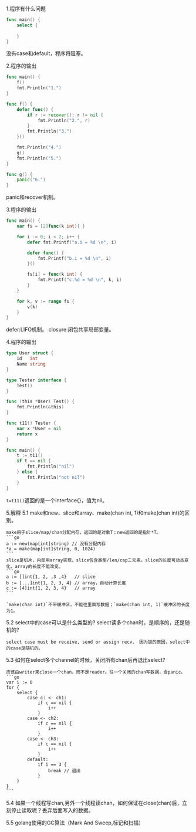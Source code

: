 1.程序有什么问题
```go
func main() {
    select {
    
    }
}
```
没有case和default，程序将阻塞。


2.程序的输出
```go
func main() {
    f()
    fmt.Println("1.")
}

func f() {
    defer func() {
        if r := recover(); r != nil {
            fmt.Println("2.", r)
        }
		fmt.Println("3.")
    }()

    fmt.Println("4.")
    g()
    fmt.Println("5.")
}

func g() {
    panic("6.")
}
```
panic和recover机制。


3.程序的输出
```go
func main() {
	var fs = [2]func(k int){ }

	for i := 0; i < 2; i++ {
		defer fmt.Printf("a.i = %d \n", i)

		defer func() {
			fmt.Printf("b.i = %d \n", i) 
		}()

		fs[i] = func(k int) {
			fmt.Printf("c.%d = %d \n", k, i)
		}
	}

	for k, v := range fs {
		v(k)
	}
}
```
defer:LIFO机制。
closure:闭包共享局部变量。


4.程序的输出
```go
type User struct {
	Id   int
	Name string
}

type Tester interface {
	Test()
}

func (this *User) Test() {
	fmt.Println(&this)
}

func t11() Tester {
	var x *User = nil
	return x
}

func main() {
	t := t11()
	if t == nil {
		fmt.Println("nil")
	} else {
		fmt.Println("not nil")
	}
}
```
`t=t11()`返回的是一个interface{}，值为nil。


5.解释
5.1 make和new、slice和array、make(chan int, 1)和make(chan int)的区别。

	make用于slice/map/chan分配内存，返回的是对象T；new返回的是指针*T。
	```go
	a := new(map[int]string) // 没有分配内存
	*a = make(map[int]string, 0, 1024)
	```
	slice是切片，内部用array实现，slice包含类型/len/cap三元素。slice的长度可动态变化，array的长度不能改变。
	```go
	a := []int{1, 2, ,3 ,4}   // slice
	b := [...]int{1, 2, 3, 4} // array，自动计算长度
	c := [4]int{1, 2, 3, 4}   // array
	```

	`make(chan int)`不带缓冲区，不能往里面写数据；`make(chan int, 1)`缓冲区的长度为1。

5.2 select中的case可以是什么类型的? select读多个chan时，是顺序的，还是随机的?

	select case must be receive, send or assign recv.　因为锁的原因，select中的case是随机的。

5.3 如何在select多个channel的时候，关闭所有chan后再退出select?

	应该由writer来close一个chan，而不是reader。往一个关闭的chan写数据，会panic。
	```go
	var i := 0
	for {
		select {
			case c: <- ch1:
				if c == nil {
					i++
				}
			case <- ch2:
				if c == nil {
					i++
				}
			case <- ch3:
				if c == nil {
					i++
				}
			default:
				if i == 3 {
					break // 退出
				}
		}
	}
	```

5.4 如果一个线程写chan,另外一个线程读chan，如何保证在close(chan)后，立刻停止读取呢？丢弃后面写入的数据。

5.5 golang使用的GC算法（Mark And Sweep,标记和扫描）

